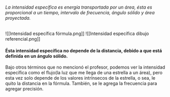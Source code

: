 ###### La intensidad específica es energía transportada por un área, ésta es proporcional a un tiempo, intervalo de frecuencia, ángulo sólido y área proyectada.
![[Intensidad específica fórmula.png]]
![[Intensidad específica dibujo referencial.png]]
#### Ésta intensidad específica no depende de la distancia, debido a que está definida en un ángulo sólido.

Bajo otros términos que no mencionó el profesor, podemos ver la intensidad específica como el flujo(la luz que me llega de una estrella a un área), pero esta vez solo depende de los valores intrínsecos de la estrella, o sea, le quito la distancia en la fórmula. También, se le agrega la frecuencia para agregar precisión.
